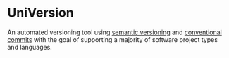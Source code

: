# UniVersion

An automated versioning tool using [semantic versioning](https://semver.org/) and [conventional commits](https://www.conventionalcommits.org) with the goal of supporting a majority of software project types and languages.
